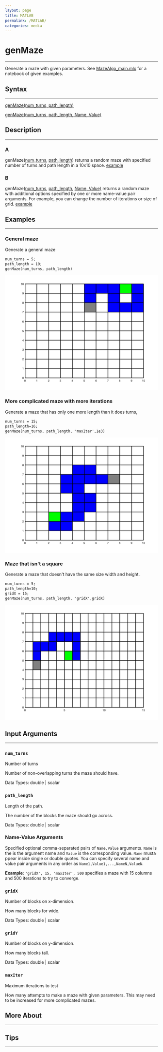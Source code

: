```yaml
---
layout: page
title: MATLAB
permalink: /MATLAB/
categories: media
---
```


# genMaze 
---

Generate a maze with given parameters. See [MazeAlgo_main.mlx](https://github.com/tulimid1/Maze_Task/blob/main/MazeAlgo_main.mlx) for a notebook of given examples. 

## Syntax
---
[genMaze(num_turns, path_length)](#a)

[genMaze(num_turns, path_length, Name, Value)](#b)

## Description
---
### A
genMaze([num_turns](#num_turns), [path_length](#path_length)) returns a random maze with specified number of turns and path length in a 10x10 space. [example](#general-maze)

### B
genMaze([num_turns](#num_turns), [path_length](#path_length), [Name, Value)](#name-value-arguments) returns a random maze with additional options specified by one or more name-value pair arguments. For example, you can change the number of iterations or size of grid. [example](#more-complicated-maze-with-more-iterations)

## Examples 
---
### General maze
Generate a general maze 

    num_turns = 5;
    path_length = 10; 
    genMaze(num_turns, path_length)
    
![gen](/assets/genM.png)
    
### More complicated maze with more iterations
Generate a maze that has only one more length than it does turns, 

    num_turns = 15;
    path_length=16;
    genMaze(num_turns, path_length, 'maxIter',1e3)
    
![comp](/assets/compM.png)

### Maze that isn't a square
Generate a maze that doesn't have the same size width and height.

    num_turns = 5;
    path_length=10;
    gridX = 15;
    genMaze(num_turns, path_length, 'gridX',gridX)
    
![rect](/assets/rectM.png)

## Input Arguments
---
### ```num_turns```
Number of turns

Number of non-overlapping turns the maze should have. 

Data Types: double | scalar

### ```path_length```
Length of the path.

The number of the blocks the maze should go across. 

Data Types: double | scalar

### Name-Value Arguments

Specified optional comma-separated pairs of ```Name,Value``` arguments. ```Name``` is the is the argument name and ```Value``` is the corresponding value. ```Name``` musta ppear inside single or double quotes. You can specify several name and value pair arguments in any order as ```Name1,Value1,...,NameN,ValueN```. 

**Example**: ```'gridX', 15, 'maxIter', 500``` specifies a maze with 15 columns and 500 iterations to try to converge.

### ```gridX```
Number of blocks on x-dimension. 

How many blocks for wide. 

Data Types: double | scalar

### ```gridY```
Number of blocks on y-dimension.

How many blocks tall. 

Data Types: double | scalar

### ```maxIter```
Maximum iterations to test

How many attempts to make a maze with given parameters. This may need to be increased for more complicated mazes. 

## More About 
---

## Tips 
---

